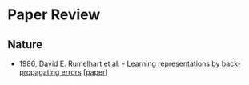# Paper Review

## Nature
- 1986, David E. Rumelhart et al. - [Learning representations by back-propagating errors](./nature/1986/learning-representations-by-back-propagating-errors.md) [[paper](https://doi.org/10.1038/323533a0)]
